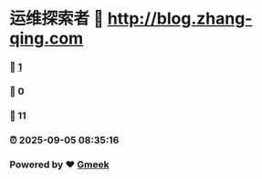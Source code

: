 # 运维探索者 :link: http://blog.zhang-qing.com 
### :page_facing_up: [1](http://blog.zhang-qing.com/tag.html) 
### :speech_balloon: 0 
### :hibiscus: 11 
### :alarm_clock: 2025-09-05 08:35:16 
### Powered by :heart: [Gmeek](https://github.com/Meekdai/Gmeek)
